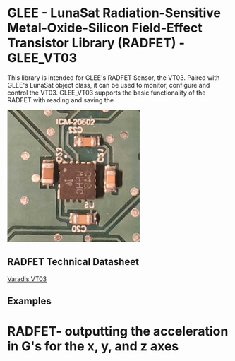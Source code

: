 # GLEE - LunaSat Radiation-Sensitive Metal-Oxide-Silicon Field-Effect Transistor Library (RADFET) - GLEE_VT03
This library is intended for GLEE's RADFET Sensor, the VT03. 
Paired with GLEE's LunaSat object class, it can be used to monitor, configure and control 
the VT03. GLEE_VT03 supports the basic functionality of the RADFET with reading 
and saving the

![ICM20602](/extras/Docs/Images/ICM20602_close_up.jpg)

## RADFET Technical Datasheet
[Varadis VT03](https://www.varadis.com/wp-content/uploads/2021/07/VT03-Datasheet_rev2p0.pdf)

## Examples
# RADFET- outputting the acceleration in G's for the x, y, and z axes

